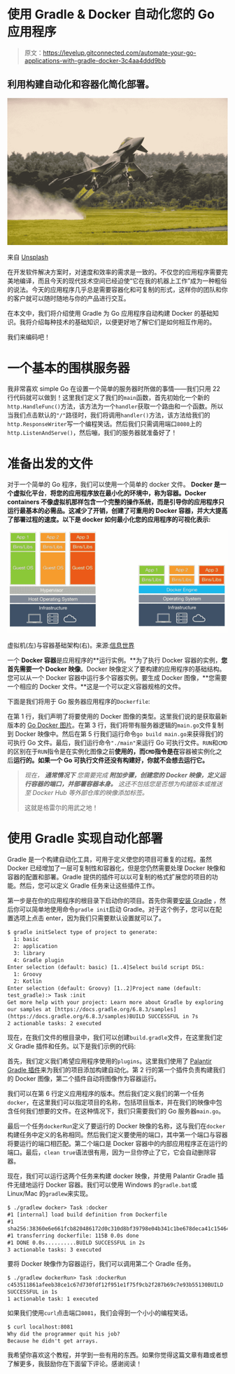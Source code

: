 # 使用 Gradle & Docker 自动化您的 Go 应用程序

> 原文：<https://levelup.gitconnected.com/automate-your-go-applications-with-gradle-docker-3c4aa4ddd9bb>

## 利用构建自动化和容器化简化部署。

![](img/339e9cf4494d8bc25aadc15868be433e.png)

来自 [Unsplash](https://images.unsplash.com/photo-1580028468862-6895981d7a67?ixlib=rb-1.2.1&ixid=MXwxMjA3fDB8MHxwaG90by1wYWdlfHx8fGVufDB8fHw%3D&auto=format&fit=crop&w=1950&q=80)

在开发软件解决方案时，对速度和效率的需求是一致的。不仅您的应用程序需要完美地编译，而且今天的现代技术空间已经迫使“它在我的机器上工作”成为一种粗俗的说法。今天的应用程序几乎总是需要容器化和可复制的形式，这样你的团队和你的客户就可以随时随地与你的产品进行交互。

在本文中，我们将介绍使用 Gradle 为 Go 应用程序自动构建 Docker 的基础知识。我将介绍每种技术的基础知识，以便更好地了解它们是如何相互作用的。

我们来编码吧！

# 一个基本的围棋服务器

我非常喜欢 simple Go 在设置一个简单的服务器时所做的事情——我们只用 22 行代码就可以做到！这里我们定义了我们的`main`函数，首先初始化一个新的`http.HandleFunc()`方法，该方法为一个`handler`获取一个路由和一个函数。所以当我们点击默认的`"/"`路径时，我们将调用`handler()`方法，该方法给我们的`http.ResponseWriter`写一个编程笑话。然后我们只需调用端口`8080`上的`http.ListenAndServe()`，然后嘣，我们的服务器就准备好了！

# 准备出发的文件

对于一个简单的 Go 程序，我们可以使用一个简单的 docker 文件。 **Docker 是一个虚拟化平台**，**将您的应用程序放在最小化的环境中，称为容器。Docker containers 不像虚拟机那样包含一个完整的操作系统，而是引导你的应用程序只运行最基本的必需品。这减少了开销，创建了可重用的 Docker 容器，并大大提高了部署过程的速度。以下是 docker 如何最小化您的应用程序的可视化表示:**

![](img/225cbea898373725f7ada34cca9365f4.png)

虚拟机(左)与容器基础架构(右)。来源:[信息世界](https://www.infoworld.com/article/3204171/what-is-docker-the-spark-for-the-container-revolution.html)

一个 **Docker 容器**是应用程序的**运行实例。**为了执行 Docker 容器的实例，**您首先需要一个 Docker 映像**。Docker 映像定义了要构建的应用程序的基础结构。您可以从一个 Docker 容器中运行多个容器实例。要生成 Docker 图像，**您需要一个相应的 Docker 文件。**这是一个可以定义容器规格的文件。

下面是我们将用于 Go 服务器应用程序的`Dockerfile`:

在第 1 行，我们声明了将要使用的 Docker 图像的类型。这里我们说的是获取最新版本的 [Go Docker 图片](https://hub.docker.com/_/golang)。在第 3 行，我们将带有服务器逻辑的`main.go`文件复制到 Docker 映像中。然后在第 5 行我们运行命令`go build main.go`来获得我们的可执行 Go 文件。最后，我们运行命令`"./main"`来运行 Go 可执行文件。`RUN`和`CMD`的区别在于`RUN`指令是在实例化图像之前**使用的，而`CMD`指令是在**容器被实例化之后**运行的。如果一个 Go 可执行文件还没有构建好，你就不会想去运行它。**

> *现在，* ***通常情况下*** *您需要完成* ***附加步骤，创建您的 Docker 映像，定义运行容器的端口，并部署容器本身。*** *这还不包括您是否想为构建版本或推送至 Docker Hub 等外部仓库的映像添加标签。*
> 
> 这就是格雷尔的用武之地！

# 使用 Gradle 实现自动化部署

Gradle 是一个构建自动化工具，可用于定义使您的项目可重复的过程。虽然 Docker 已经增加了一层可复制性和容器化，但是您仍然需要处理 Docker 映像和容器的配置和部署。Gradle 提供的插件可以以可复制的格式扩展您的项目的功能。然后，您可以定义 Gradle 任务来让这些插件工作。

第一步是在你的应用程序的根目录下启动你的项目。首先你需要[安装 Gradle](https://gradle.org/install/) ，然后你可以简单地使用命令`gradle init`启动 Gradle。对于这个例子，您可以在配置选项上点击 enter，因为我们只需要默认设置就可以了。

```
$ gradle initSelect type of project to generate:
  1: basic
  2: application
  3: library
  4: Gradle plugin
Enter selection (default: basic) [1..4]Select build script DSL:
  1: Groovy
  2: Kotlin
Enter selection (default: Groovy) [1..2]Project name (default: test_gradle):> Task :init
Get more help with your project: Learn more about Gradle by exploring our samples at [https://docs.gradle.org/6.8.3/samples](https://docs.gradle.org/6.8.3/samples)BUILD SUCCESSFUL in 7s
2 actionable tasks: 2 executed
```

现在，在我们文件的根目录中，我们可以创建`build.gradle`文件，在这里我们定义 Gradle 插件和任务。以下是我们示例的代码:

首先，我们定义我们希望应用程序使用的`plugins`。这里我们使用了 [Palantir Gradle 插件](https://github.com/palantir/gradle-docker)来为我们的项目添加构建自动化。第 2 行的第一个插件负责构建我们的 Docker 图像，第二个插件自动将图像作为容器运行。

我们可以在第 6 行定义应用程序的版本。然后我们定义我们的第一个任务`docker`，在这里我们可以指定项目的名称，包括项目版本，并在我们的映像中包含任何我们想要的文件。在这种情况下，我们只需要我们的 Go 服务器`main.go`。

最后一个任务`dockerRun`定义了要运行的 Docker 映像的名称，这与我们在`docker`构建任务中定义的名称相同。然后我们定义要使用的端口，其中第一个端口与容器将要运行的端口相匹配。第二个端口是 Docker 容器中的内部应用程序正在运行的端口。最后，`clean true`语法很有用，因为一旦你停止了它，它会自动删除容器。

现在，我们可以运行这两个任务来构建 docker 映像，并使用 Palantir Gradle 插件无缝地运行 Docker 容器。我们可以使用 Windows 的`gradle.bat`或 Linux/Mac 的`gradlew`来实现。

```
$ ./gradlew docker> Task :docker
#1 [internal] load build definition from Dockerfile
#1 sha256:38360e6e661fcb820486172d0c310d8bf39798e04b341c1be678deca41c15464
#1 transferring dockerfile: 115B 0.0s done
#1 DONE 0.0s..........BUILD SUCCESSFUL in 2s
3 actionable tasks: 3 executed
```

要将 Docker 映像作为容器运行，我们可以调用第二个 Gradle 任务。

```
$ ./gradlew dockerRun> Task :dockerRun
c453511861afeeb38ce1c67d730fdf12f951e1f75f9cb2f287b69c7e93b55130BUILD SUCCESSFUL in 1s
1 actionable task: 1 executed
```

如果我们使用`curl`点击端口`8081`，我们会得到一个小小的编程笑话。

```
$ curl localhost:8081
Why did the programmer quit his job?
Because he didn't get arrays.
```

我希望你喜欢这个教程，并学到一些有用的东西。如果你觉得这篇文章有趣或者想了解更多，我鼓励你在下面留下评论。感谢阅读！